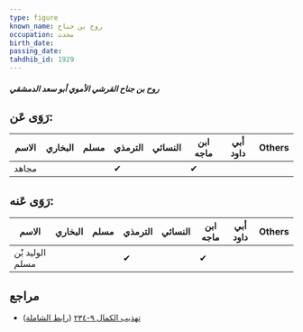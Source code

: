 ```yaml
---
type: figure
known_name: روح بن جناح
occupation: محدث
birth_date:
passing_date:
tahdhib_id: 1929
---
```

##### روح بن جناح القرشي الأموي أبو سعد الدمشقي

## رَوَى عَن:
| الاسم | البخاري | مسلم | الترمذي | النسائي | ابن ماجه | أبي داود | Others |
| ----- | ------- | ---- | ------- | ------- | -------- | -------- | ------ |
| مجاهد |         |      | ✔       |         | ✔        |          |        |
## رَوَى عَنه:
| الاسم           | البخاري | مسلم | الترمذي | النسائي | ابن ماجه | أبي داود | Others |
| --------------- | ------- | ---- | ------- | ------- | -------- | -------- | ------ |
| الوليد بْن مسلم |         |      | ✔       |         | ✔        |          |        |
## مراجع
- [تهذيب الكمال ٩-٢٣٤](obsidian://open?vault=Tahdhib-al-Kamal&file=Figures/١٩٢٩-روح%20بن%20جناح%20القرشي%20الأموي%20أبو%20سعد%20الدمشقي) ([رابط الشاملة](https://shamela.ws/book/3722/4474))